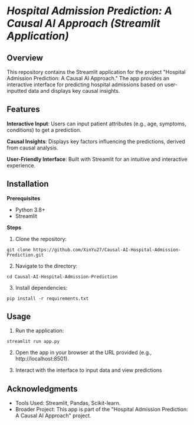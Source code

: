 # ***Hospital Admission Prediction: A Causal AI Approach (Streamlit Application)***

## Overview

This repository contains the Streamlit application for the project "Hospital Admission Prediction: A Causal AI Approach." The app provides an interactive interface for predicting hospital admissions based on user-inputted data and displays key causal insights.

## Features

**Interactive Input**: Users can input patient attributes (e.g., age, symptoms, conditions) to get a prediction.

**Causal Insights**: Displays key factors influencing the predictions, derived from causal analysis.

**User-Friendly Interface**: Built with Streamlit for an intuitive and interactive experience.

## Installation
**Prerequisites**
* Python 3.8+
* Streamlit
  
**Steps**
1. Clone the repository:
```console
git clone https://github.com/XinYu27/Causal-AI-Hospital-Admission-Prediction.git
```

2. Navigate to the directory:
```console
cd Causal-AI-Hospital-Admission-Prediction
```

3. Install dependencies:
```console
pip install -r requirements.txt
```

## Usage
1. Run the application:
```console
streamlit run app.py
```
2. Open the app in your browser at the URL provided (e.g., http://localhost:8501).
   
3. Interact with the interface to input data and view predictions

## Acknowledgments
* Tools Used: Streamlit, Pandas, Scikit-learn.
* Broader Project: This app is part of the "Hospital Admission Prediction: A Causal AI Approach" project.
